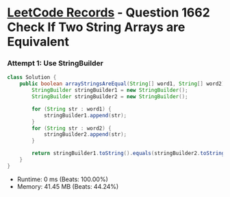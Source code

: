 # [LeetCode Records](../../README.md) - Question 1662 Check If Two String Arrays are Equivalent

### Attempt 1: Use StringBuilder
```java
class Solution {
    public boolean arrayStringsAreEqual(String[] word1, String[] word2) {
        StringBuilder stringBuilder1 = new StringBuilder();
        StringBuilder stringBuilder2 = new StringBuilder();

        for (String str : word1) {
            stringBuilder1.append(str);
        }
        for (String str : word2) {
            stringBuilder2.append(str);
        }

        return stringBuilder1.toString().equals(stringBuilder2.toString());
    }
}
```
- Runtime: 0 ms (Beats: 100.00%)
- Memory: 41.45 MB (Beats: 44.24%)

<br>
